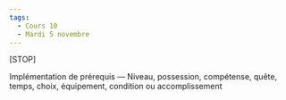 ```yaml
---
tags:
  - Cours 10
  - Mardi 5 novembre
---
```


[STOP]

Implémentation de prérequis
— Niveau, possession, compétense, quête, temps, choix,
équipement, condition ou accomplissement
